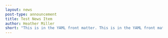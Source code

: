 ```yaml
---
layout: news
post-type: announcement
title: Test News Item
author: Heather Miller
short: "This is in the YAML front matter. This is in the YAML front matter. This is in the YAML front matter. This is in the YAML front matter. "
---
```


